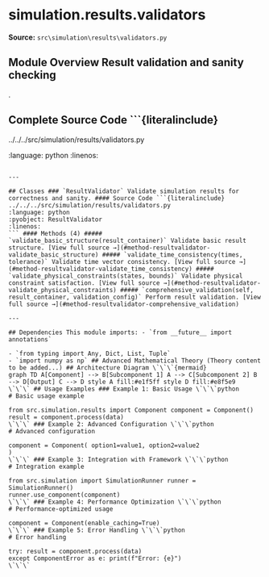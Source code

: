 # simulation.results.validators

**Source:** `src\simulation\results\validators.py`

## Module Overview Result validation and sanity checking

.

## Complete Source Code ```{literalinclude}

../../../src/simulation/results/validators.py


:language: python
:linenos:
```

---

## Classes ### `ResultValidator` Validate simulation results for correctness and sanity. #### Source Code ```{literalinclude} ../../../src/simulation/results/validators.py
:language: python
:pyobject: ResultValidator
:linenos:
``` #### Methods (4) ##### `validate_basic_structure(result_container)` Validate basic result structure. [View full source →](#method-resultvalidator-validate_basic_structure) ##### `validate_time_consistency(times, tolerance)` Validate time vector consistency. [View full source →](#method-resultvalidator-validate_time_consistency) ##### `validate_physical_constraints(states, bounds)` Validate physical constraint satisfaction. [View full source →](#method-resultvalidator-validate_physical_constraints) ##### `comprehensive_validation(self, result_container, validation_config)` Perform result validation. [View full source →](#method-resultvalidator-comprehensive_validation)

---

## Dependencies This module imports: - `from __future__ import annotations`

- `from typing import Any, Dict, List, Tuple`
- `import numpy as np` ## Advanced Mathematical Theory (Theory content to be added...) ## Architecture Diagram \`\`\`{mermaid}
graph TD A[Component] --> B[Subcomponent 1] A --> C[Subcomponent 2] B --> D[Output] C --> D style A fill:#e1f5ff style D fill:#e8f5e9
\`\`\` ## Usage Examples ### Example 1: Basic Usage \`\`\`python
# Basic usage example

from src.simulation.results import Component component = Component()
result = component.process(data)
\`\`\` ### Example 2: Advanced Configuration \`\`\`python
# Advanced configuration

component = Component( option1=value1, option2=value2
)
\`\`\` ### Example 3: Integration with Framework \`\`\`python
# Integration example

from src.simulation import SimulationRunner runner = SimulationRunner()
runner.use_component(component)
\`\`\` ### Example 4: Performance Optimization \`\`\`python
# Performance-optimized usage

component = Component(enable_caching=True)
\`\`\` ### Example 5: Error Handling \`\`\`python
# Error handling

try: result = component.process(data)
except ComponentError as e: print(f"Error: {e}")
\`\`\` 
